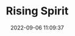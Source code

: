 ---
date: 2022-09-06 11:09:37
title: 'Rising Spirit'	
tags: [2D fighter, PC, hand-drawn]
price: In development
img: https://i.imgur.com/NYPDiF5.jpg
twitter: https://twitter.com/RisingSpiritVG
---